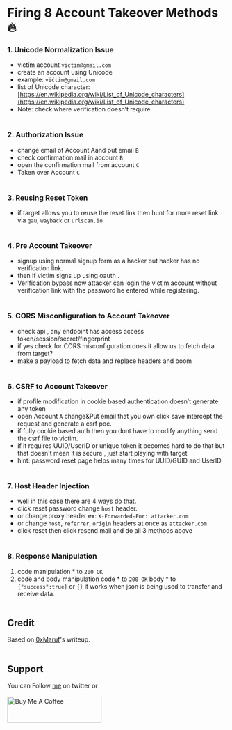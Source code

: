 # Firing 8 Account Takeover Methods 🔥

### 1. Unicode Normalization Issue
- victim account `victim@gmail.com`
- create an account using Unicode
- example: `vićtim@gmail.com`
- list of Unicode character: [https://en.wikipedia.org/wiki/List_of_Unicode_characters](https://en.wikipedia.org/wiki/List_of_Unicode_characters)
- Note: check where verification doesn’t require
<br>&nbsp;

### 2. Authorization Issue
- change email of Account Aand put email `B`
- check confirmation mail in account `B`
- open the confirmation mail from account `C`
- Taken over Account `C`
<br>&nbsp;

### 3. Reusing Reset Token
- if target allows you to reuse the reset link then hunt for more reset link via `gau`, `wayback` or `urlscan.io`
<br>&nbsp;

### 4. Pre Account Takeover
- signup using normal signup form as a hacker but hacker has no verification link.
- then if victim signs up using oauth .
- Verification bypass now attacker can login the victim account without verification link with the password he entered while registering.
<br>&nbsp;

### 5. CORS Misconfiguration to Account Takeover
- check api , any endpoint has access access token/session/secret/fingerprint
- if yes check for CORS misconfiguration does it allow us to fetch data from target?
- make a payload to fetch data and replace headers and boom
<br>&nbsp;

### 6. CSRF to Account Takeover
- if profile modification in cookie based authentication doesn’t generate any token
- open Account `A` change&Put email that you own click save intercept the request and generate a csrf poc.
- if fully cookie based auth then you dont have to modify anything send the csrf file to victim.
- if it requires UUID/UserID or unique token it becomes hard to do that but that doesn't mean it is secure , just start playing with target
- hint: password reset page helps many times for UUID/GUID and UserID
<br>&nbsp;

### 7. Host Header Injection
- well in this case there are 4 ways do that.
- click reset password change `host` header.
- or change proxy header ex: `X-Forwarded-For: attacker.com`
- or change `host`, `referrer`, `origin` headers at once as `attacker.com`
- click reset then click resend mail and do all 3 methods above
<br>&nbsp;

### 8. Response Manipulation
1. code manipulation * to `200 OK`
2. code and body manipulation
code * to `200 OK`
body * to `{"success":true}` or `{}`
it works when json is being used to transfer and receive data.
<br>&nbsp;

## Credit
Based on [0xMaruf](https://infosecwriteups.com/firing-8-account-takeover-methods-77e892099050)'s writeup.
<br>&nbsp;

## Support
You can Follow [me](https://twitter.com/MeAsHacker_HNA) on twitter or
<br><br><a href="https://www.buymeacoffee.com/NafisiAslH" target="_blank"><img src="https://cdn.buymeacoffee.com/buttons/v2/default-yellow.png" alt="Buy Me A Coffee" style="height: 60px !important;width: 217px !important;" ></a>
